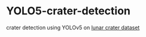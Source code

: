 # YOLO5-crater-detection
crater detection using YOLOv5 on [lunar crater dataset]([url](https://universe.roboflow.com/crater-zqpjg/crater-vrqmn/dataset/1))
